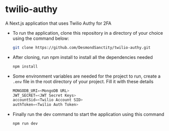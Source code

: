 # twilio-authy
A Next.js application that uses Twilio Authy for 2FA

- To run the application, clone this repository in a directory of your choice using the command below:
  ```bash
  git clone https://github.com/DesmondSanctity/twilio-authy.git
  ```
- After cloning, run npm install to install all the dependencies needed
  ```bash
  npm install
  ```
- Some environment variables are needed for the project to run, create a `.env` file in the root directory of your project. Fill it with these details
  ```js
  MONGODB_URI=<MongoDB URL>
  JWT_SECRET=<JWT Secret Keys>
  accountSid=<Twilio Account SID>
  authToken=<Twilio Auth Token>
  ```
- Finally run the dev command to start the application using this command
  ```bash
  npm run dev
  ```

